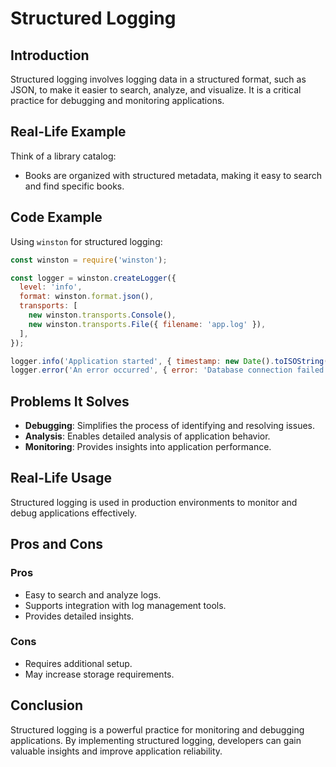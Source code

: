 # Structured Logging

## Introduction
Structured logging involves logging data in a structured format, such as JSON, to make it easier to search, analyze, and visualize. It is a critical practice for debugging and monitoring applications.

## Real-Life Example
Think of a library catalog:
- Books are organized with structured metadata, making it easy to search and find specific books.

## Code Example
Using `winston` for structured logging:
```javascript
const winston = require('winston');

const logger = winston.createLogger({
  level: 'info',
  format: winston.format.json(),
  transports: [
    new winston.transports.Console(),
    new winston.transports.File({ filename: 'app.log' }),
  ],
});

logger.info('Application started', { timestamp: new Date().toISOString() });
logger.error('An error occurred', { error: 'Database connection failed' });
```

## Problems It Solves
- **Debugging**: Simplifies the process of identifying and resolving issues.
- **Analysis**: Enables detailed analysis of application behavior.
- **Monitoring**: Provides insights into application performance.

## Real-Life Usage
Structured logging is used in production environments to monitor and debug applications effectively.

## Pros and Cons
### Pros
- Easy to search and analyze logs.
- Supports integration with log management tools.
- Provides detailed insights.

### Cons
- Requires additional setup.
- May increase storage requirements.

## Conclusion
Structured logging is a powerful practice for monitoring and debugging applications. By implementing structured logging, developers can gain valuable insights and improve application reliability.
